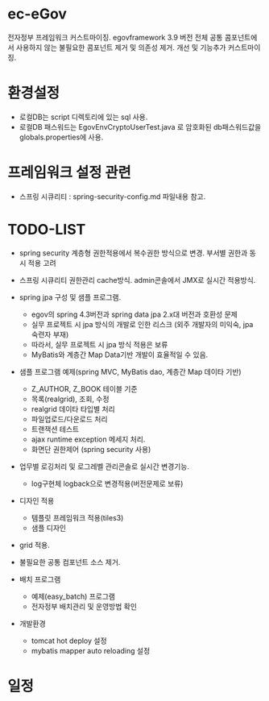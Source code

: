 # ec-eGov
전자정부 프레임워크 커스트마이징.
egovframework 3.9 버전 전체 공통 콤포넌트에서 사용하지 않는 불필요한 콤포넌트 제거 및 의존성 제거.
개선 및 기능추가 커스트마이징.

# 환경설정
  * 로컬DB는 script 디렉토리에 있는 sql 사용.
  * 로컬DB 패스워드는 EgovEnvCryptoUserTest.java 로 암호화된 db패스워드값을 globals.properties에 사용.

# 프레임워크 설정 관련
  * 스프링 시큐리티 : spring-security-config.md 파일내용 참고.
    
# TODO-LIST
  * spring security 계층형 권한적용에서 복수권한 방식으로 변경. 부서별 권한과 동시 적용 고려
  * 스프링 시큐리티 권한관리 cache방식. admin콘솔에서 JMX로 실시간 적용방식.
  
  * spring jpa 구성 및 샘플 프로그램.
    - egov의 spring 4.3버전과 spring data jpa 2.x대 버전과 호환성 문제
    - 실무 프로젝트 시 jpa 방식의 개발로 인한 리스크 (외주 개발자의 미익숙, jpa 숙련자 부재)
    - 따라서, 실무 프로젝트 시 jpa 방식 적용은 보류
    - MyBatis와 계층간 Map Data기반 개발이 효율적일 수 있음.
    
  * 샘플 프로그램 예제(spring MVC, MyBatis dao, 계층간 Map 데이타 기반)
    - Z_AUTHOR, Z_BOOK 테이블 기준
    - 목록(realgrid), 조회, 수정
    - realgrid 데이타 타입별 처리
    - 파일업로드/다운로드 처리
    - 트랜잭션 테스트
    - ajax runtime exception 메세지 처리.
    - 화면단 권한제어 (spring security 사용)
            
  * 업무별 로깅처리 및 로그레벨 관리콘솔로 실시간 변경기능.
    - log구현체 logback으로 변경적용(버전문제로 보류)
    
  * 디자인 적용
    - 템플릿 프레임워크 적용(tiles3)
    - 샘플 디자인 
    
  * grid 적용.
  
  * 불필요한 공통 컴포넌트 소스 제거.
  
  * 배치 프로그램
    - 예제(easy_batch) 프로그램
    - 전자정부 배치관리 및 운영방법 확인
  
  * 개발환경
    - tomcat hot deploy 설정
    - mybatis mapper auto reloading 설정
  
# 일정
